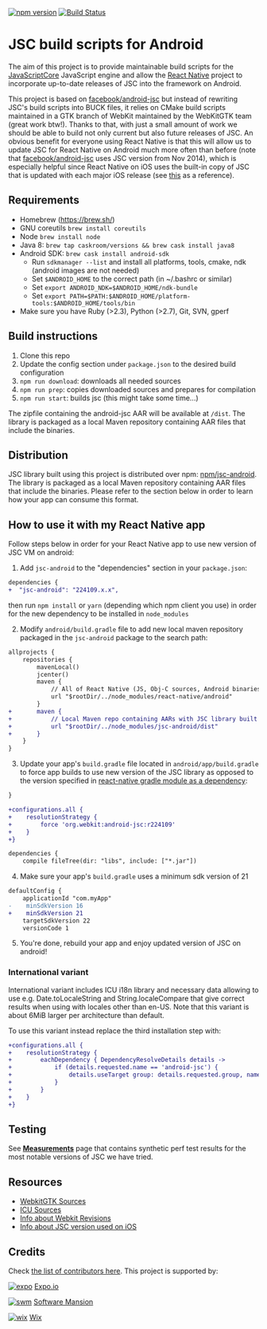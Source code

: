 [![npm version](https://badge.fury.io/js/jsc-android.svg)](https://badge.fury.io/js/jsc-android) [![Build Status](https://jenkins-oss.wixpress.com/buildStatus/icon?job=jsc-android-master)](https://jenkins-oss.wixpress.com/job/jsc-android-master/)

# JSC build scripts for Android

The aim of this project is to provide maintainable build scripts for the [JavaScriptCore](https://www.webkit.org) JavaScript engine and allow the [React Native](https://github.com/facebook/react-native) project to incorporate up-to-date releases of JSC into the framework on Android.

This project is based on [facebook/android-jsc](https://github.com/facebook/android-jsc) but instead of rewriting JSC's build scripts into BUCK files, it relies on CMake build scripts maintained in a GTK branch of WebKit maintained by the WebKitGTK team (great work btw!). Thanks to that, with just a small amount of work we should be able to build not only current but also future releases of JSC. An obvious benefit for everyone using React Native is that this will allow us to update JSC for React Native on Android much more often than before (note that [facebook/android-jsc](https://github.com/facebook/android-jsc) uses JSC version from Nov 2014), which is especially helpful since React Native on iOS uses the built-in copy of JSC that is updated with each major iOS release (see [this](https://opensource.apple.com/) as a reference).

## Requirements

* Homebrew (https://brew.sh/)
* GNU coreutils `brew install coreutils`
* Node `brew install node`
* Java 8: `brew tap caskroom/versions && brew cask install java8`
* Android SDK: `brew cask install android-sdk`
  * Run `sdkmanager --list` and install all platforms, tools, cmake, ndk (android images are not needed)
  * Set `$ANDROID_HOME` to the correct path (in ~/.bashrc or similar)
  * Set `export ANDROID_NDK=$ANDROID_HOME/ndk-bundle`
  * Set `export PATH=$PATH:$ANDROID_HOME/platform-tools:$ANDROID_HOME/tools/bin`
* Make sure you have Ruby (>2.3), Python (>2.7), Git, SVN, gperf

## Build instructions

1. Clone this repo
1. Update the config section under `package.json` to the desired build configuration
2. `npm run download`: downloads all needed sources
3. `npm run prep`: copies downloaded sources and prepares for compilation
4. `npm run start`: builds jsc (this might take some time...)

The zipfile containing the android-jsc AAR will be available at `/dist`.
The library is packaged as a local Maven repository containing AAR files that include the binaries.

## Distribution

JSC library built using this project is distributed over npm: [npm/jsc-android](https://www.npmjs.com/package/jsc-android).
The library is packaged as a local Maven repository containing AAR files that include the binaries.
Please refer to the section below in order to learn how your app can consume this format.

## How to use it with my React Native app

Follow steps below in order for your React Native app to use new version of JSC VM on android:

1. Add `jsc-android` to the "dependencies" section in your `package.json`:
```diff
dependencies {
+  "jsc-android": "224109.x.x",
```

then run `npm install` or `yarn` (depending which npm client you use) in order for the new dependency to be installed in `node_modules`

2. Modify `android/build.gradle` file to add new local maven repository packaged in the `jsc-android` package to the search path:
```diff
allprojects {
    repositories {
        mavenLocal()
        jcenter()
        maven {
            // All of React Native (JS, Obj-C sources, Android binaries) is installed from npm
            url "$rootDir/../node_modules/react-native/android"
        }
+       maven {
+           // Local Maven repo containing AARs with JSC library built for Android
+           url "$rootDir/../node_modules/jsc-android/dist"
+       }
    }
}
```

3. Update your app's `build.gradle` file located in `android/app/build.gradle` to force app builds to use new version of the JSC library as opposed to the version specified in [react-native gradle module as a dependency](https://github.com/facebook/react-native/blob/e8df8d9fd579ff14224cacdb816f9ff07eef978d/ReactAndroid/build.gradle#L289):

```diff
}

+configurations.all {
+    resolutionStrategy {
+        force 'org.webkit:android-jsc:r224109'
+    }
+}

dependencies {
    compile fileTree(dir: "libs", include: ["*.jar"])
```

4. Make sure your app's `build.gradle` uses a minimum sdk version of 21

```diff
defaultConfig {
    applicationId "com.myApp"
-    minSdkVersion 16
+    minSdkVersion 21
    targetSdkVersion 22
    versionCode 1
```

5. You're done, rebuild your app and enjoy updated version of JSC on android!

### International variant
International variant includes ICU i18n library and necessary data allowing to use e.g. Date.toLocaleString and String.localeCompare that give correct results when using with locales other than en-US. Note that this variant is about 6MiB larger per architecture than default.

To use this variant instead replace the third installation step with:

```diff
+configurations.all {
+    resolutionStrategy {
+        eachDependency { DependencyResolveDetails details ->
+            if (details.requested.name == 'android-jsc') {
+                details.useTarget group: details.requested.group, name: 'android-jsc-intl', version: 'r224109'
+            }
+        }
+    }
+}
```

## Testing

See **[Measurements](/measure)** page that contains synthetic perf test results for the most notable versions of JSC we have tried.

## Resources
- [WebkitGTK Sources](https://svn.webkit.org/repository/webkit/releases/WebKitGTK/)
- [ICU Sources](https://android.googlesource.com/platform/external/icu/)
- [Info about Webkit Revisions](https://trac.webkit.org/browser/webkit/releases/WebKitGTK)
- [Info about JSC version used on iOS](https://opensource.apple.com/release/ios-110.html)

## Credits

Check [the list of contributors here](https://github.com/react-community/jsc-android-buildscripts/graphs/contributors). This project is supported by:


[![expo](https://avatars2.githubusercontent.com/u/12504344?v=3&s=100 "Expo.io")](https://expo.io)
[Expo.io](https://expo.io)


[![swm](https://avatars1.githubusercontent.com/u/6952717?v=3&s=100 "Software Mansion")](https://swmansion.com)
[Software Mansion](https://swmansion.com)


[![wix](https://avatars3.githubusercontent.com/u/686511?s=200&v=4&s=100 "Wix")](https://www.wix.engineering)
[Wix](https://www.wix.engineering)
